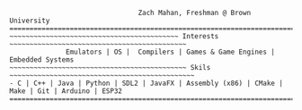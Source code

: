 ```
                                Zach Mahan, Freshman @ Brown University
=================================================================================================
~~~~~~~~~~~~~~~~~~~~~~~~~~~~~~~~~~~~~~~~~~ Interests ~~~~~~~~~~~~~~~~~~~~~~~~~~~~~~~~~~~~~~~~~~~~
              Emulators | OS |  Compilers | Games & Game Engines | Embedded Systems 
~~~~~~~~~~~~~~~~~~~~~~~~~~~~~~~~~~~~~~~~~~~~ Skils ~~~~~~~~~~~~~~~~~~~~~~~~~~~~~~~~~~~~~~~~~~~~~~
- C | C++ | Java | Python | SDL2 | JavaFX | Assembly (x86) | CMake | Make | Git | Arduino | ESP32
=================================================================================================
```
